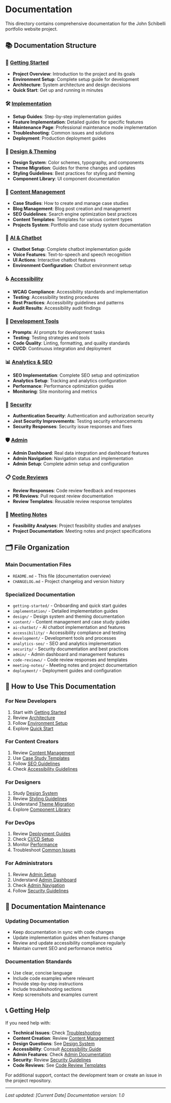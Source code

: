 # Documentation

This directory contains comprehensive documentation for the John Schibelli portfolio website project.

## 📚 Documentation Structure

### 🚀 [Getting Started](./getting-started/)
- **Project Overview**: Introduction to the project and its goals
- **Environment Setup**: Complete setup guide for development
- **Architecture**: System architecture and design decisions
- **Quick Start**: Get up and running in minutes

### 🛠️ [Implementation](./implementation/)
- **Setup Guides**: Step-by-step implementation guides
- **Feature Implementation**: Detailed guides for specific features
- **Maintenance Page**: Professional maintenance mode implementation
- **Troubleshooting**: Common issues and solutions
- **Deployment**: Production deployment guides

### 🎨 [Design & Theming](./design/)
- **Design System**: Color schemes, typography, and components
- **Theme Migration**: Guides for theme changes and updates
- **Styling Guidelines**: Best practices for styling and theming
- **Component Library**: UI component documentation

### 📝 [Content Management](./content/)
- **Case Studies**: How to create and manage case studies
- **Blog Management**: Blog post creation and management
- **SEO Guidelines**: Search engine optimization best practices
- **Content Templates**: Templates for various content types
- **Projects System**: Portfolio and case study system documentation

### 🤖 [AI & Chatbot](./ai-chatbot/)
- **Chatbot Setup**: Complete chatbot implementation guide
- **Voice Features**: Text-to-speech and speech recognition
- **UI Actions**: Interactive chatbot features
- **Environment Configuration**: Chatbot environment setup

### ♿ [Accessibility](./accessibility/)
- **WCAG Compliance**: Accessibility standards and implementation
- **Testing**: Accessibility testing procedures
- **Best Practices**: Accessibility guidelines and patterns
- **Audit Results**: Accessibility audit findings

### 🔧 [Development Tools](./development/)
- **Prompts**: AI prompts for development tasks
- **Testing**: Testing strategies and tools
- **Code Quality**: Linting, formatting, and quality standards
- **CI/CD**: Continuous integration and deployment

### 📊 [Analytics & SEO](./analytics-seo/)
- **SEO Implementation**: Complete SEO setup and optimization
- **Analytics Setup**: Tracking and analytics configuration
- **Performance**: Performance optimization guides
- **Monitoring**: Site monitoring and metrics

### 🔐 [Security](./security/)
- **Authentication Security**: Authentication and authorization security
- **Jest Security Improvements**: Testing security enhancements
- **Security Responses**: Security issue responses and fixes

### 🛡️ [Admin](./admin/)
- **Admin Dashboard**: Real data integration and dashboard features
- **Admin Navigation**: Navigation status and implementation
- **Admin Setup**: Complete admin setup and configuration

### 📋 [Code Reviews](./code-reviews/)
- **Review Responses**: Code review feedback and responses
- **PR Reviews**: Pull request review documentation
- **Review Templates**: Reusable review response templates

### 📄 [Meeting Notes](./meeting-notes/)
- **Feasibility Analyses**: Project feasibility studies and analyses
- **Project Documentation**: Meeting notes and project specifications

## 🗂️ File Organization

### Main Documentation Files
- `README.md` - This file (documentation overview)
- `CHANGELOG.md` - Project changelog and version history

### Specialized Documentation
- `getting-started/` - Onboarding and quick start guides
- `implementation/` - Detailed implementation guides
- `design/` - Design system and theming documentation
- `content/` - Content management and case study guides
- `ai-chatbot/` - AI chatbot implementation and features
- `accessibility/` - Accessibility compliance and testing
- `development/` - Development tools and processes
- `analytics-seo/` - SEO and analytics implementation
- `security/` - Security documentation and best practices
- `admin/` - Admin dashboard and management features
- `code-reviews/` - Code review responses and templates
- `meeting-notes/` - Meeting notes and project documentation
- `deployment/` - Deployment guides and configuration

## 📖 How to Use This Documentation

### For New Developers
1. Start with [Getting Started](./getting-started/)
2. Review [Architecture](./implementation/architecture-organization.md)
3. Follow [Environment Setup](./implementation/environment-setup.md)
4. Explore [Quick Start](./getting-started/quick-start.md)

### For Content Creators
1. Review [Content Management](./content/)
2. Use [Case Study Templates](./content/case-studies/)
3. Follow [SEO Guidelines](./analytics-seo/seo-guidelines.md)
4. Check [Accessibility Guidelines](./accessibility/)

### For Designers
1. Study [Design System](./design/)
2. Review [Styling Guidelines](./design/amber-styling-guide.md)
3. Understand [Theme Migration](./design/rose-theme-migration.md)
4. Explore [Component Library](./design/components.md)

### For DevOps
1. Review [Deployment Guides](./deployment/)
2. Check [CI/CD Setup](./development/ci-cd/)
3. Monitor [Performance](./analytics-seo/performance.md)
4. Troubleshoot [Common Issues](./implementation/troubleshooting/)

### For Administrators
1. Review [Admin Setup](./admin/admin-setup.md)
2. Understand [Admin Dashboard](./admin/admin-dashboard-real-data.md)
3. Check [Admin Navigation](./admin/admin-navigation-status.md)
4. Follow [Security Guidelines](./security/)

## 🔄 Documentation Maintenance

### Updating Documentation
- Keep documentation in sync with code changes
- Update implementation guides when features change
- Review and update accessibility compliance regularly
- Maintain current SEO and performance metrics

### Documentation Standards
- Use clear, concise language
- Include code examples where relevant
- Provide step-by-step instructions
- Include troubleshooting sections
- Keep screenshots and examples current

## 📞 Getting Help

If you need help with:
- **Technical Issues**: Check [Troubleshooting](./implementation/troubleshooting/)
- **Content Creation**: Review [Content Management](./content/)
- **Design Questions**: See [Design System](./design/)
- **Accessibility**: Consult [Accessibility Guide](./accessibility/)
- **Admin Features**: Check [Admin Documentation](./admin/)
- **Security**: Review [Security Guidelines](./security/)
- **Code Reviews**: See [Code Review Templates](./code-reviews/)

For additional support, contact the development team or create an issue in the project repository.

---

*Last updated: [Current Date]*
*Documentation version: 1.0*
